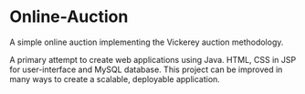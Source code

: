 # Online-Auction
A simple online auction implementing the Vickerey auction methodology.

A primary attempt to create web applications using Java. HTML, CSS in JSP for user-interface and MySQL database.
This project can be improved in many ways to create a scalable, deployable application.
